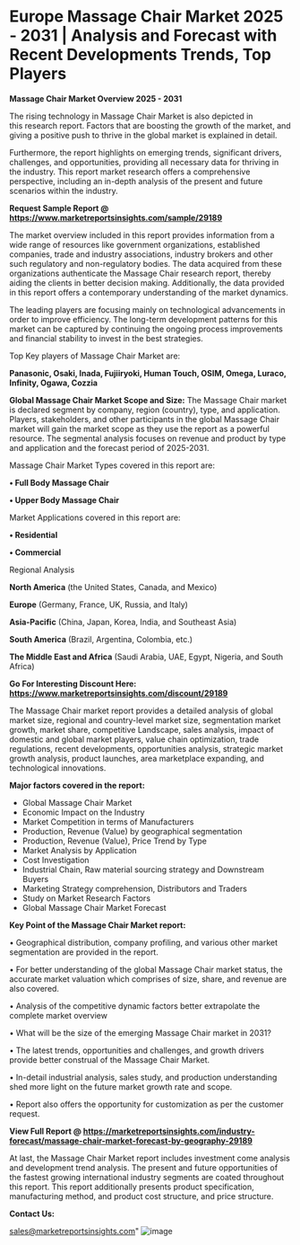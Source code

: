 # Europe Massage Chair Market 2025 - 2031 | Analysis and Forecast with Recent Developments Trends, Top Players

<Strong> Massage Chair Market Overview 2025 - 2031</strong>

The rising technology in Massage Chair Market is also depicted in this research report. Factors that are boosting the growth of the market, and giving a positive push to thrive in the global market is explained in detail.

Furthermore, the report highlights on emerging trends, significant drivers, challenges, and opportunities, providing all necessary data for thriving in the industry. This report market research offers a comprehensive perspective, including an in-depth analysis of the present and future scenarios within the industry.

<strong>Request Sample Report @ <a href=https://www.marketreportsinsights.com/sample/29189>https://www.marketreportsinsights.com/sample/29189</a></strong>

The market overview included in this report provides information from a wide range of resources like government organizations, established companies, trade and industry associations, industry brokers and other such regulatory and non-regulatory bodies. The data acquired from these organizations authenticate the Massage Chair research report, thereby aiding the clients in better decision making. Additionally, the data provided in this report offers a contemporary understanding of the market dynamics.

The leading players are focusing mainly on technological advancements in order to improve efficiency. The long-term development patterns for this market can be captured by continuing the ongoing process improvements and financial stability to invest in the best strategies.

Top Key players of Massage Chair Market are:

<strong>Panasonic, Osaki, Inada, Fujiiryoki, Human Touch, OSIM, Omega, Luraco, Infinity, Ogawa, Cozzia</strong>

<strong><b>Global Massage Chair Market Scope and Size:</b></strong>
The Massage Chair market is declared segment by company, region (country), type, and application. Players, stakeholders, and other participants in the global Massage Chair market will gain the market scope as they use the report as a powerful resource. The segmental analysis focuses on revenue and product by type and application and the forecast period of 2025-2031.

Massage Chair Market Types covered in this report are:

<strong>• Full Body Massage Chair

• Upper Body Massage Chair</strong>

Market Applications covered in this report are:

<strong>• Residential

• Commercial</strong> 

Regional Analysis

<strong>North America</strong> (the United States, Canada, and Mexico)

<strong>Europe</strong> (Germany, France, UK, Russia, and Italy)

<strong>Asia-Pacific</strong> (China, Japan, Korea, India, and Southeast Asia)

<strong>South America</strong> (Brazil, Argentina, Colombia, etc.)

<strong>The Middle East and Africa</strong> (Saudi Arabia, UAE, Egypt, Nigeria, and South Africa)

<strong>Go For Interesting Discount Here: <a href=https://www.marketreportsinsights.com/discount/29189>https://www.marketreportsinsights.com/discount/29189</a></strong>

The Massage Chair market report provides a detailed analysis of global market size, regional and country-level market size, segmentation market growth, market share, competitive Landscape, sales analysis, impact of domestic and global market players, value chain optimization, trade regulations, recent developments, opportunities analysis, strategic market growth analysis, product launches, area marketplace expanding, and technological innovations.

<strong><b>Major factors covered in the report:</b></strong>
<ul>
  <li>Global Massage Chair Market </li>
  <li>Economic Impact on the Industry</li>
  <li>Market Competition in terms of Manufacturers</li>
  <li>Production, Revenue (Value) by geographical segmentation</li>
  <li>Production, Revenue (Value), Price Trend by Type</li>
  <li>Market Analysis by Application</li>
  <li>Cost Investigation</li>
  <li>Industrial Chain, Raw material sourcing strategy and Downstream Buyers</li>
  <li>Marketing Strategy comprehension, Distributors and Traders</li>
  <li>Study on Market Research Factors</li>
  <li>Global Massage Chair Market Forecast</li>
</ul>

<strong><b>Key Point of the Massage Chair Market report:</b></strong>

• Geographical distribution, company profiling, and various other market segmentation are provided in the report.

• For better understanding of the global Massage Chair market status, the accurate market valuation which comprises of size, share, and revenue are also covered.

• Analysis of the competitive dynamic factors better extrapolate the complete market overview

• What will be the size of the emerging Massage Chair market in 2031?

• The latest trends, opportunities and challenges, and growth drivers provide better construal of the Massage Chair Market.

• In-detail industrial analysis, sales study, and production understanding shed more light on the future market growth rate and scope.

• Report also offers the opportunity for customization as per the customer request.

<strong><b>View Full Report @ <a href=https://marketreportsinsights.com/industry-forecast/massage-chair-market-forecast-by-geography-29189>https://marketreportsinsights.com/industry-forecast/massage-chair-market-forecast-by-geography-29189</a></b></strong>


At last, the Massage Chair Market report includes investment come analysis and development trend analysis. The present and future opportunities of the fastest growing international industry segments are coated throughout this report. This report additionally presents product specification, manufacturing method, and product cost structure, and price structure.

<strong>Contact Us:</strong>

sales@marketreportsinsights.com"
![image](https://github.com/user-attachments/assets/630ddadf-97bb-472d-a307-2b77f7361d65)
